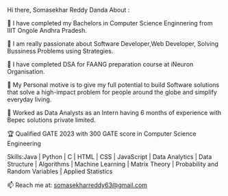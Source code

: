 Hi there, Somasekhar Reddy Danda
About :

🔭 I have completed my Bachelors in Computer Science Enginnering from IIIT Ongole Andhra Pradesh.

🔭 I am really passionate about Software Developer,Web Developer, Solving Bussiness Problems using Strategies.

🔭 I have completed DSA for FAANG preparation course at iNeuron Organisation.

💬 My Personal motive is to give my full potential to build Software solutions that solve a high-impact problem for people around the globe and simplify everyday living.

👯 Worked as Data Analysts as an Intern having 6 months of experience with Bepec solutions private limited.

🏆 Qualified GATE 2023 with 300 GATE score in Computer Science Engineering

Skills:Java | Python | C | HTML | CSS | JavaScript | Data Analytics | Data Structure | Algorithms | Machine Learning | Matrix Theory | Probability and Random Variables | Applied Statistics 

📫 Reach me at: somasekharreddy63@gmail.com
